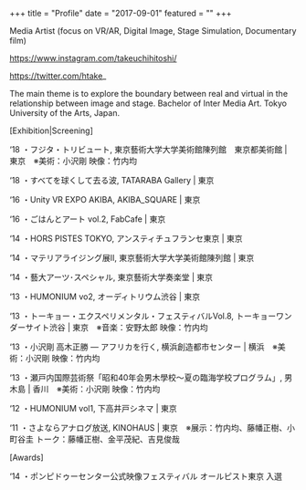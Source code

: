 +++
title = "Profile"
date = "2017-09-01"
featured = ""
+++

Media Artist (focus on VR/AR, Digital Image, Stage Simulation, Documentary film)

https://www.instagram.com/takeuchihitoshi/

https://twitter.com/htake_

The main theme is to explore the boundary between real and virtual in the relationship between image and stage.
Bachelor of Inter Media Art. Tokyo University of the Arts, Japan.

[Exhibition|Screening]

‘18 ・フジタ・トリビュート, 東京藝術大学大学美術館陳列館　東京都美術館 | 東京　※美術：小沢剛 映像：竹内均

‘18 ・すべてを球くして去る波, TATARABA Gallery | 東京

‘16 ・Unity VR EXPO AKIBA, AKIBA_SQUARE | 東京

‘16 ・ごはんとアート vol.2, FabCafe | 東京

‘14 ・HORS PISTES TOKYO, アンスティチュフランセ東京 | 東京

‘14 ・マテリアライジング展Ⅱ, 東京藝術大学大学美術館陳列館 | 東京

‘14 ・藝大アーツ･スペシャル, 東京藝術大学奏楽堂 | 東京

‘13 ・HUMONIUM vo2, オーディトリウム渋谷 | 東京

‘13 ・トーキョー・エクスペリメンタル・フェスティバルVol.8, トーキョーワンダーサイト渋谷 | 東京　※音楽：安野太郎 映像：竹内均

‘13 ・小沢剛 高木正勝 — アフリカを行く, 横浜創造都市センター | 横浜　※美術：小沢剛 映像：竹内均

‘13 ・瀬戸内国際芸術祭「昭和40年会男木學校〜夏の臨海学校プログラム」, 男木島 | 香川　※美術：小沢剛 映像：竹内均

‘12 ・HUMONIUM vol1, 下高井戸シネマ | 東京

‘11 ・さよならアナログ放送, KINOHAUS | 東京　※展示：竹内均、藤幡正樹、小町谷圭 トーク：藤幡正樹、金平茂紀、吉見俊哉

[Awards]

‘14 ・ポンピドゥーセンター公式映像フェスティバル オールピスト東京 入選
